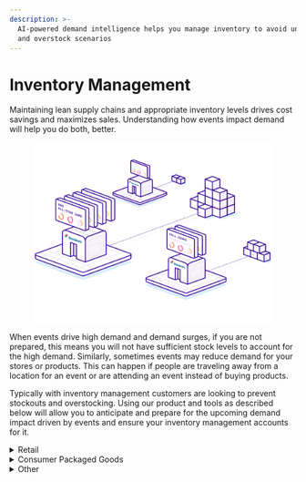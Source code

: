 ```yaml
---
description: >-
  AI-powered demand intelligence helps you manage inventory to avoid under stock
  and overstock scenarios
---
```


# Inventory Management

Maintaining lean supply chains and appropriate inventory levels drives cost savings and maximizes sales. Understanding how events impact demand will help you do both, better.&#x20;

<div data-full-width="true">

<figure><img src="../../.gitbook/assets/illustration-inventory-management[1].svg" alt=""><figcaption></figcaption></figure>

</div>

When events drive high demand and demand surges, if you are not prepared, this means you will not have sufficient stock levels to account for the high demand. Similarly, sometimes events may reduce demand for your stores or products. This can happen if people are traveling away from a location for an event or are attending an event instead of buying products.

Typically with inventory management customers are looking to prevent stockouts and overstocking. Using our product and tools as described below will allow you to anticipate and prepare for the upcoming demand impact driven by events and ensure your inventory management accounts for it.



<details>

<summary>Retail</summary>

In the complex world of food supply chain management, unpredictability in demand often leads to significant inefficiencies and waste. A key challenge? Accurately forecasting demand in the face of countless fluctuating factors. Customers use events data to more accurately predict demand and avoid waste.

Whether you are looking after health and pharmaceutical products, food and beverage supply chains, retail store inventory, or other areas, using events can help you more accurately predict and manage inventory.

For example, we’ve seen a drop in demand of up to 50% from the baseline observed at pizza stores in New Jersey when the New Jersey Devils play about 2 mi away. This could be due to the event drawing potential customers from the store, reducing in-store purchases. Another example is in London for a restaurant chain we saw a 25% increase in demand when two major sports events, with a combined attendance of 50,638, were occurring near the store.

We provide different levels of tools based on what resources you have available and what level of integration you want to do. If you are managing a smaller number of stores and manually setting stock levels you can use Control Center, our web application, to see upcoming events around your stores, look for peaks and troughs in demand caused by events, and adjust your inventory accordingly.

Or if you are using Power BI you may want to update your Power BI Dashboard to show the impact of events on your locations to allow you to take this into account along with other factors. Finally, if you are doing demand forecasting for your inventory with machine learning models you can incorporate event-based features into your models. See the guides below.

#### Retail Inventory Management Guides

To implement PredictHQ data to manage inventory for your retail business, review the guides for this use case below:

* No code: [**Using PredictHQ** ](https://www.predicthq.com/support/category/control-center-and-account-settings)[**Web application**](https://www.predicthq.com/support/category/control-center-and-account-settings) (Control Center) - Use basic event impact data and trends to inform your manual pricing updates.

<!---->

* [**API enrichment, analysis, and visualization in Power BI** ](../guides/tutorials/connect-and-build-events-data-in-power-bi.md)- Integrate PredictHQ data with your Power BI dynamic pricing workflows.&#x20;

<!---->

* [**Update machine learning models with predictive event data**](../guides/tutorials/improving-demand-forecasting-models-with-event-features.md) - Automatically and dynamically update your pricing by integrating PredictHQ data directly into your demand forecasting models.

</details>



<details>

<summary>Consumer Packaged Goods</summary>

Events can significantly impact Consumer Packaged Goods (CPG) demand by influencing consumer behavior and purchasing patterns.&#x20;

Festivals attract large numbers of attendees who often purchase goods like bottled water, energy drinks, sunscreen, and ready-to-eat foods to use during the event. Local stores nearby may see a spike in sales. Conferences bring professionals and tourists to specific cities, leading to increased demand for quick meals, bottled beverages, and personal care products among other items. Holidays typically lead to an increase in demand for specific CPG categories, such as beverages, snacks, and festive decorations. Consumers tend to buy more during holidays to prepare for celebrations and gatherings.

In PredictHQ’s system in 2023 for the United States there were 49,574 festivals, 76,498 conferences, and 1,195 instances of public holidays and observances. The cumulative impact of these events on businesses is huge. By using events to help predict demand you can significantly increase the accuracy of your predictions and ensure you account for the fluctuations in demand driven by events.

We provide different levels of tools based on what resources you have available and what level of integration you want to do. Or if you are using Power BI you may want to update your Power BI Dashboard to show the impact of events on your locations to allow you to take this into account along with other factors. Finally, if you are doing demand forecasting for your inventory with machine learning models you can incorporate event-based features into your models. See the guides below.

#### Consumer Packaged Goods Guides

To implement PredictHQ data for Inventory Management for your Consumer Packaged Goods business, review the guides for this use case below:

* No code: [**Using PredictHQ** ](https://www.predicthq.com/support/category/control-center-and-account-settings)[**Web application**](https://www.predicthq.com/support/category/control-center-and-account-settings) (Control Center) - Use basic event impact data and trends to inform your manual pricing updates.

<!---->

* [**API enrichment, analysis, and visualization in Power BI** ](../guides/tutorials/connect-and-build-events-data-in-power-bi.md)- Integrate PredictHQ data with your Power BI dynamic pricing workflows.&#x20;

<!---->

* [**Update machine learning models with predictive event data**](../guides/tutorials/improving-demand-forecasting-models-with-event-features.md) - Automatically and dynamically update your pricing by integrating PredictHQ data directly into your demand forecasting models.

</details>



<details>

<summary>Other</summary>

#### Other Inventory Management Guides

To implement PredictHQ data for Inventory Management for your business, review the guides for this use case below:

* No code: [**Using PredictHQ** ](https://www.predicthq.com/support/category/control-center-and-account-settings)[**Web application**](https://www.predicthq.com/support/category/control-center-and-account-settings) (Control Center) - Use basic event impact data and trends to inform your manual pricing updates.

<!---->

* [**API enrichment, analysis, and visualization in Power BI** ](../guides/tutorials/connect-and-build-events-data-in-power-bi.md)- Integrate PredictHQ data with your Power BI dynamic pricing workflows.&#x20;

<!---->

* [**Update machine learning models with predictive event data**](../guides/tutorials/improving-demand-forecasting-models-with-event-features.md) - Automatically and dynamically update your pricing by integrating PredictHQ data directly into your demand forecasting models.

</details>
